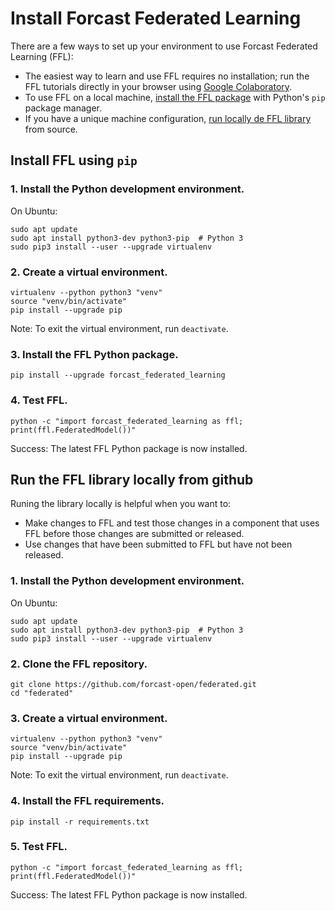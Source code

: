 # Install Forcast Federated Learning

There are a few ways to set up your environment to use Forcast Federated Learning (FFL):

*   The easiest way to learn and use FFL requires no installation; run the
    FFL tutorials directly in your browser using
    [Google Colaboratory]().
*   To use FFL on a local machine,
    [install the FFL package](#install-ffl-using-pip) with
    Python's `pip` package manager.
*   If you have a unique machine configuration,
    [run locally de FFL library](#run-the-ffl-library-locally-from-github) from
    source.

## Install FFL using `pip`

### 1. Install the Python development environment.

On Ubuntu:

<pre class="prettyprint lang-bsh">
<code class="devsite-terminal">sudo apt update</code>
<code class="devsite-terminal">sudo apt install python3-dev python3-pip  # Python 3</code>
<code class="devsite-terminal">sudo pip3 install --user --upgrade virtualenv</code>
</pre>

### 2. Create a virtual environment.

<pre class="prettyprint lang-bsh">
<code class="devsite-terminal">virtualenv --python python3 "venv"</code>
<code class="devsite-terminal">source "venv/bin/activate"</code>
<code class="devsite-terminal tfo-terminal-venv">pip install --upgrade pip</code>
</pre>

Note: To exit the virtual environment, run `deactivate`.

### 3. Install the FFL Python package.

<pre class="prettyprint lang-bsh">
<code class="devsite-terminal tfo-terminal-venv">pip install --upgrade forcast_federated_learning</code>
</pre>

### 4. Test FFL.

<pre class="prettyprint lang-bsh">
<code class="devsite-terminal tfo-terminal-venv">python -c "import forcast_federated_learning as ffl; print(ffl.FederatedModel())"</code>
</pre>

Success: The latest FFL Python package is now installed.

## Run the FFL library locally from github

Runing the library locally is helpful when you want to:

*   Make changes to FFL and test those changes in a component
    that uses FFL before those changes are submitted or
    released.
*   Use changes that have been submitted to FFL but have not been released.

### 1. Install the Python development environment.

On Ubuntu:

<pre class="prettyprint lang-bsh">
<code class="devsite-terminal">sudo apt update</code>
<code class="devsite-terminal">sudo apt install python3-dev python3-pip  # Python 3</code>
<code class="devsite-terminal">sudo pip3 install --user --upgrade virtualenv</code>
</pre>

### 2. Clone the FFL repository.

<pre class="prettyprint lang-bsh">
<code class="devsite-terminal">git clone https://github.com/forcast-open/federated.git</code>
<code class="devsite-terminal">cd "federated"</code>
</pre>

### 3. Create a virtual environment.

<pre class="prettyprint lang-bsh">
<code class="devsite-terminal">virtualenv --python python3 "venv"</code>
<code class="devsite-terminal">source "venv/bin/activate"</code>
<code class="devsite-terminal tfo-terminal-venv">pip install --upgrade pip</code>
</pre>

Note: To exit the virtual environment, run `deactivate`.

### 4. Install the FFL requirements.

<pre class="prettyprint lang-bsh">
<code class="devsite-terminal tfo-terminal-venv">pip install -r requirements.txt</code>
</pre>

### 5. Test FFL.

<pre class="prettyprint lang-bsh">
<code class="devsite-terminal tfo-terminal-venv">python -c "import forcast_federated_learning as ffl; print(ffl.FederatedModel())"</code>
</pre>

Success: The latest FFL Python package is now installed.